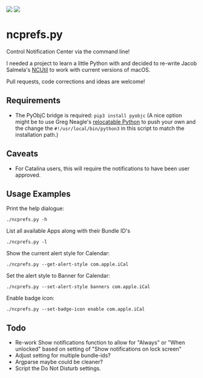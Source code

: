 ![](https://img.shields.io/badge/python-3.8-green.svg)
![](https://img.shields.io/badge/os-macOS_10.14+-2d74da.svg)

# ncprefs.py

Control Notification Center via the command line!

I needed a project to learn a little Python with and decided to re-write Jacob Salmela's
[NCUtil](https://github.com/jacobsalmela/NCutil) to work with current versions of macOS.

Pull requests, code corrections and ideas are welcome!

## Requirements
- The PyObjC bridge is required: `pip3 install pyobjc`
  (A nice option might be to use Greg Neagle's [relocatable Python](https://github.com/gregneagle/relocatable-python) to push your own and the change the `#!/usr/local/bin/python3` in this script to match the installation path.)

## Caveats
- For Catalina users, this will require the notifications to have been user approved.

## Usage Examples
Print the help dialogue:
```
./ncprefs.py -h
```

List all available Apps along with their Bundle ID's
```
./ncprefs.py -l
```

Show the current alert style for Calendar:
```
./ncprefs.py --get-alert-style com.apple.iCal
```

Set the alert style to Banner for Calendar:
```
./ncprefs.py --set-alert-style banners com.apple.iCal
```

Enable badge icon:
```
./ncprefs.py --set-badge-icon enable com.apple.iCal
```

## Todo
- Re-work Show notifications function to allow for "Always" or "When unlocked" based on setting of "Show notifications on lock screen"
- Adjust setting for multiple bundle-ids?
- Argparse maybe could be cleaner?
- Script the Do Not Disturb settings.


